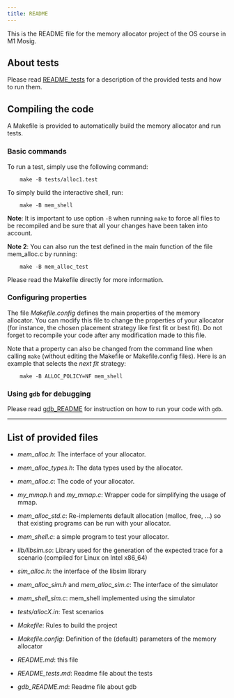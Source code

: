 ```yaml
---
title: README
---
```



This is the README file for the memory allocator project of the OS course in M1 Mosig.

## About tests

Please read [README_tests](./README_tests.html) for a description of the provided tests and
how to run them.


## Compiling the code

A Makefile is provided to automatically build the memory allocator and
run tests.

### Basic commands

To run a test, simply use the following command:
```
    make -B tests/alloc1.test
```

To simply build the interactive shell, run:
```
    make -B mem_shell
```

**Note**: It is important to use option `-B` when running `make` to
force all files to be recompiled and be sure that all your changes have
been taken into account.

**Note 2**: You can also run the test defined in the main function of the
file mem_alloc.c by running:
```
    make -B mem_alloc_test
```

Please read the Makefile directly for more information.

### Configuring properties

The file *Makefile.config* defines the main properties of the memory
allocator. You can modify this file to change the properties of your
allocator (for instance, the chosen placement strategy like first fit or best fit). Do not forget to recompile your code after any modification
made to this file.

Note that a property can also be changed from the command line when
calling `make` (without editing the Makefile or Makefile.config files). Here is an example that selects the *next fit* strategy:
```
    make -B ALLOC_POLICY=NF mem_shell
```

### Using `gdb` for debugging

Please read [gdb_README](./gdb_README.html) for instruction on how to run your code with `gdb`.


***

## List of provided files

  * *mem_alloc.h*: The interface of your allocator.
  
  * *mem_alloc_types.h*: The data types used by the allocator.
  
  * *mem_alloc.c*: The code of your allocator.
    
  * *my_mmap.h* and *my_mmap.c*: Wrapper code for simplifying the usage of mmap.
  
  * *mem_alloc_std.c*: Re-implements default allocation (malloc, free, ...) so that existing programs can be run with your allocator.
  
  * *mem_shell.c*: a simple program to test your allocator.
  
  * *lib/libsim.so*: Library used for the generation of the expected trace for a scenario (compiled for Linux on Intel x86_64)
  
  * *sim_alloc.h*: the interface of the libsim library
  
  * *mem_alloc_sim.h* and *mem_alloc_sim.c*: The interface of the simulator
  
  * *mem_shell_sim.c*: mem_shell implemented using the simulator
 
  * *tests/allocX.in*: Test scenarios
  
  * *Makefile*: Rules to build the project
  
  * *Makefile.config*: Definition of the (default) parameters of the memory
    allocator
 
  * *README.md*: this file
 
  * *README_tests.md*: Readme file about the tests
  
  * *gdb_README.md*: Readme file about gdb
